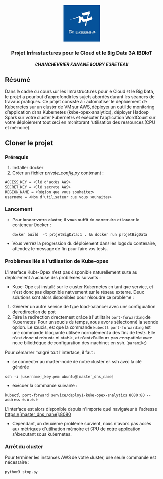 <!-- PROJECT LOGO -->
<br />
<p align="center">
  <a href="https://github.com/cchanche/esp32iot">
    <img src="images/enseeiht.jpeg" alt="Logo" width="120" height="120">
  </a>

  <h3 align="center">Projet Infrastuctures pour le Cloud et le Big Data 3A IBDIoT</h3>
  <h4 align="center"><i>CHANCHEVRIER KANANE BOURY EGRETEAU</i></h4>
</p>

## Résumé

Dans le cadre du cours sur les Infrastructures pour le Cloud et le Big Data, le projet a pour but d’approfondir les sujets abordés durant les séances de travaux pratiques.
Ce projet consiste à : automatiser le déploiement de Kubernetes sur un cluster de VM sur AWS, déployer un outil de monitoring d’application dans Kubernetes (kube-opex-analytics), déployer Hadoop Spark sur votre cluster Kubernetes et exécuter l’application WordCount sur votre déploiement tout ceci en monitorant l’utilisation des ressources (CPU et mémoire).

## Cloner le projet 
### Prérequis

1. Installer docker
3. Créer un fichier <i> private_config.py </i> contenant :
  ```
  ACCESS_KEY = <Clé d'accès AWS>
  SECRET_KEY = <Clé secrète AWS>
  REGION_NAME = <Région que vous souhaitez>
  username = <Nom d'utilisateur que vous souhaitez>
  ```
### Lancement

- Pour lancer votre cluster, il vous suffit de construire et lancer le conteneur Docker :
  ```
  docker build  -t projetBigData:1 . && docker run projetBigData
  ```
- Vous verrez la progression du déploiement dans les logs du contenaire, attendez le message de fin pour faire vos tests.

### Problèmes liés à l'utilisation de Kube-opex

L'interface Kube-Opex n'est pas disponible naturellement suite au déploiement à acause des problèmes suivants :
- Kube-Ope est installé sur le cluster Kubernetes en tant que service, et n'est donc pas disponible nativement sur le réseau externe. Deux solutions sont alors disponibles pour résoudre ce problème :
1. Générer un autre service de type load-balancer avec une configuration de redirection de port
2. Faire la redirection directement grâce à l'utilitaire ```port-forwarding``` de Kubernetes.
Pour un soucis de temps, nous avons sélectionné la seonde option. Le soucis, est que la commande ```kubectl port-forwarding``` est une commande bloquante utilisée normalement à des fins de tests. Elle n'est donc ni robuste ni stable, et n'est d'ailleurs pas compatible avec notre biliothèque de configuration des machines en ssh. (```paramiko```)

Pour démarrer malgré tout l'interface, il faut :
- se connecter au master-node de notre cluster en ssh avec la clé générée
```
ssh -i [username]_key.pem ubuntu@[master_dns_name]
```
- éxécuer la commande suivante :
```
kubectl port-forward service/deploy1-kube-opex-analytics 8080:80 --address 0.0.0.0
```
L'interface est alors disponible depuis n'importe quel navigateur à l'adresse [https://[master_dns_name]:8080](https://[master_dns_name]:8080)

- Cependant, un deuxième problème survient, nous n'avons pas accès aux métriques d'utilisation mémoire et CPU de notre application s'éxecutant sous kubernetes.

### Arrêt du cluster

Pour terminer les instances AWS de votre cluster, une seule commande est nécessaire :
  ```
  python3 stop.py
  ```

